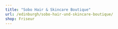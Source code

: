 ```yaml
---
title: "Sobo Hair & Skincare Boutique"
url: /edinburgh/sobo-hair-und-skincare-boutique/
shop: Friseur
---
```

